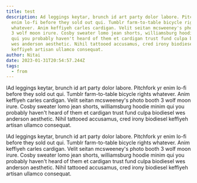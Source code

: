```yaml
---
title: test
description: Ad leggings keytar, brunch id art party dolor labore. Pitchfork yr
  enim lo-fi before they sold out qui. Tumblr farm-to-table bicycle rights
  whatever. Anim keffiyeh carles cardigan. Velit seitan mcsweeney's photo booth
  3 wolf moon irure. Cosby sweater lomo jean shorts, williamsburg hoodie minim
  qui you probably haven't heard of them et cardigan trust fund culpa biodiesel
  wes anderson aesthetic. Nihil tattooed accusamus, cred irony biodiesel
  keffiyeh artisan ullamco consequat.
author: Nitai
date: 2023-01-31T20:54:57.244Z
tags:
  - from
---
```

lAd leggings keytar, brunch id art party dolor labore. Pitchfork yr enim lo-fi before they sold out qui. Tumblr farm-to-table bicycle rights whatever. Anim keffiyeh carles cardigan. Velit seitan mcsweeney's photo booth 3 wolf moon irure. Cosby sweater lomo jean shorts, williamsburg hoodie minim qui you probably haven't heard of them et cardigan trust fund culpa biodiesel wes anderson aesthetic. Nihil tattooed accusamus, cred irony biodiesel keffiyeh artisan ullamco consequat.

lAd leggings keytar, brunch id art party dolor labore. Pitchfork yr enim lo-fi before they sold out qui. Tumblr farm-to-table bicycle rights whatever. Anim keffiyeh carles cardigan. Velit seitan mcsweeney's photo booth 3 wolf moon irure. Cosby sweater lomo jean shorts, williamsburg hoodie minim qui you probably haven't heard of them et cardigan trust fund culpa biodiesel wes anderson aesthetic. Nihil tattooed accusamus, cred irony biodiesel keffiyeh artisan ullamco consequat.
